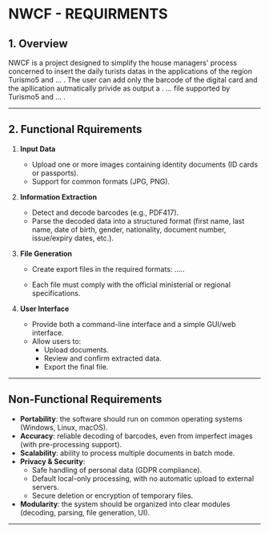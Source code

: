 # NWCF - REQUIRMENTS

## 1. Overview

NWCF is a project designed to simplify the house managers' process concerned to insert the daily turists datas in the applications of the region Turismo5 and ... .
The user can add only the barcode of the digital card and the apllication autmatically privide as output a . ...  file supported by Turismo5 and ... .

---------------

## 2. Functional Rquirements

1. **Input Data**
   - Upload one or more images containing identity documents (ID cards or passports).
   - Support for common formats (JPG, PNG).

2. **Information Extraction**
   - Detect and decode barcodes (e.g., PDF417).
   - Parse the decoded data into a structured format (first name, last name, date of birth, gender, nationality, document number, issue/expiry dates, etc.).

3. **File Generation**
   - Create export files in the required formats:
        .....

   - Each file must comply with the official ministerial or regional specifications.

4. **User Interface**
   - Provide both a command-line interface and a simple GUI/web interface.
   - Allow users to:
     - Upload documents.
     - Review and confirm extracted data.
     - Export the final file.

---

## Non-Functional Requirements

- **Portability**: the software should run on common operating systems (Windows, Linux, macOS).
- **Accuracy**: reliable decoding of barcodes, even from imperfect images (with pre-processing support).
- **Scalability**: ability to process multiple documents in batch mode.
- **Privacy & Security**:
  - Safe handling of personal data (GDPR compliance).
  - Default local-only processing, with no automatic upload to external servers.
  - Secure deletion or encryption of temporary files.
- **Modularity**: the system should be organized into clear modules (decoding, parsing, file generation, UI).

---